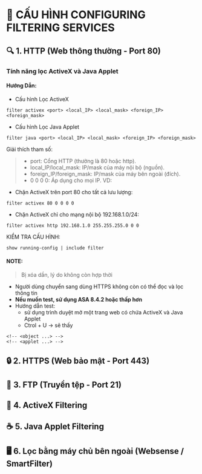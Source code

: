# 📛 CẤU HÌNH CONFIGURING FILTERING SERVICES
## 🔍 1. HTTP (Web thông thường - Port 80)
### Tính năng lọc ActiveX và Java Applet
#### Hướng Dẫn:
-  Cấu hình Lọc ActiveX
```
filter activex <port> <local_IP> <local_mask> <foreign_IP> <foreign_mask>
```
-  Cấu hình Lọc Java Applet
```
filter java <port> <local_IP> <local_mask> <foreign_IP> <foreign_mask>
```
Giải thích tham số:
> - port: Cổng HTTP (thường là 80 hoặc http).
> - local_IP/local_mask: IP/mask của máy nội bộ (nguồn).
> - foreign_IP/foreign_mask: IP/mask của máy bên ngoài (đích).
> - 0 0 0 0: Áp dụng cho mọi IP.
VD:
- Chặn ActiveX trên port 80 cho tất cả lưu lượng:
```
filter activex 80 0 0 0 0
```
- Chặn ActiveX chỉ cho mạng nội bộ 192.168.1.0/24:
```
filter activex http 192.168.1.0 255.255.255.0 0 0
```
KIỂM TRA CẤU HÌNH:
```
show running-config | include filter
```
#### NOTE:
> Bị xóa dần, lý do không còn hợp thời
- Người dùng chuyển sang dùng HTTPS không còn có thể đọc và lọc thông tin
- **Nếu muốn test, sử dụng ASA 8.4.2 hoặc thấp hơn**
- Hướng dẫn test:
  - sử dụng trình duyệt mở một trang web có chứa ActiveX và Java Applet
  - Ctrol + U -> sẽ thấy
```
<!-- <object ...> -->
<!-- <applet ...> -->
```
## 🔒 2. HTTPS (Web bảo mật - Port 443)






## 📁 3. FTP (Truyền tệp - Port 21)
## 🧱 4. ActiveX Filtering
## ☕ 5. Java Applet Filtering
## 🖥️ 6. Lọc bằng máy chủ bên ngoài (Websense / SmartFilter)
